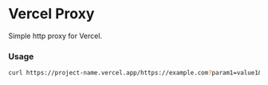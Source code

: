 # Vercel Proxy

Simple http proxy for Vercel.

### Usage

```bash
curl https://project-name.vercel.app/https://example.com?param1=value1&param2=value2
```